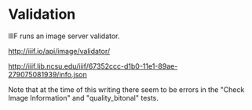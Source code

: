 # Validation

IIIF runs an image server validator.

http://iiif.io/api/image/validator/

http://iiif.lib.ncsu.edu/iiif/67352ccc-d1b0-11e1-89ae-279075081939/info.json

Note that at the time of this writing there seem to be errors in the "Check Image Information" and "quality_bitonal" tests.
